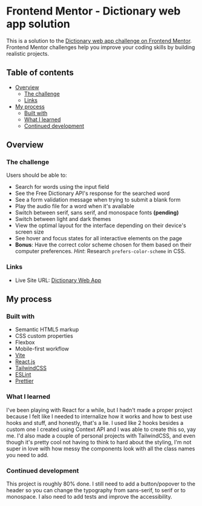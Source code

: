 # Frontend Mentor - Dictionary web app solution

This is a solution to the [Dictionary web app challenge on Frontend Mentor](https://www.frontendmentor.io/challenges/dictionary-web-app-h5wwnyuKFL). Frontend Mentor challenges help you improve your coding skills by building realistic projects.

## Table of contents

- [Overview](#overview)
  - [The challenge](#the-challenge)
  - [Links](#links)
- [My process](#my-process)
  - [Built with](#built-with)
  - [What I learned](#what-i-learned)
  - [Continued development](#continued-development)

## Overview

### The challenge

Users should be able to:

- Search for words using the input field
- See the Free Dictionary API's response for the searched word
- See a form validation message when trying to submit a blank form
- Play the audio file for a word when it's available
- Switch between serif, sans serif, and monospace fonts **(pending)**
- Switch between light and dark themes
- View the optimal layout for the interface depending on their device's screen size
- See hover and focus states for all interactive elements on the page
- **Bonus**: Have the correct color scheme chosen for them based on their computer preferences. _Hint_: Research `prefers-color-scheme` in CSS.

### Links

- Live Site URL: [Dictionary Web App](https://leslief10.github.io/dictionary-web-app/)

## My process

### Built with

- Semantic HTML5 markup
- CSS custom properties
- Flexbox
- Mobile-first workflow
- [Vite](https://vite.dev/guide/)
- [React.js](https://react.dev/learn)
- [TailwindCSS](https://tailwindcss.com/docs/installation/using-vite)
- [ESLint](https://eslint.org/docs/latest/)
- [Prettier](https://prettier.io/docs/)

### What I learned

I've been playing with React for a while, but I hadn't made a proper project because I felt like I needed to internalize how it works and how to best use hooks and stuff, and honestly, that's a lie. I used like 2 hooks besides a custom one I created using Context API and I was able to create this so, yay me. I'd also made a couple of personal projects with TailwindCSS, and even though it's pretty cool not having to think to hard about the styling, I'm not super in love with how messy the components look with all the class names you need to add.

### Continued development

This project is roughly 80% done. I still need to add a button/popover to the header so you can change the typography from sans-serif, to serif or to monospace. I also need to add tests and improve the accessibility.
